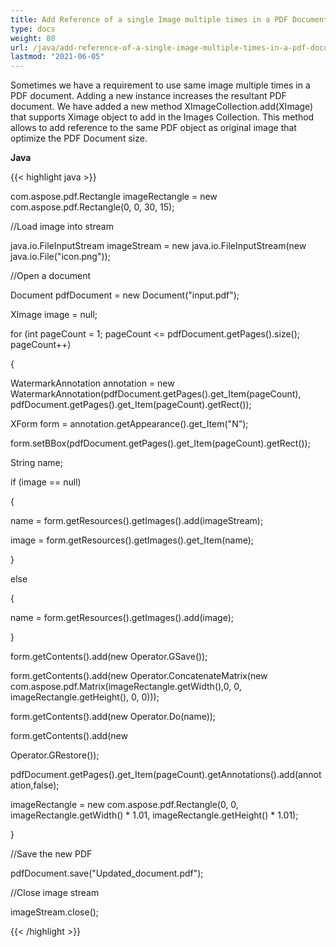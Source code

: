 ```yaml
---
title: Add Reference of a single Image multiple times in a PDF Document
type: docs
weight: 80
url: /java/add-reference-of-a-single-image-multiple-times-in-a-pdf-document/
lastmod: "2021-06-05"
---
```


Sometimes we have a requirement to use same image multiple times in a PDF document. Adding a new instance increases the resultant PDF document. We have added a new method XImageCollection.add(XImage) that supports Ximage object to add in the Images Collection. This method allows to add reference to the same PDF object as original image that optimize the PDF Document size.

**Java**

{{< highlight java >}}

 com.aspose.pdf.Rectangle imageRectangle = new com.aspose.pdf.Rectangle(0, 0, 30, 15);

//Load image into stream

java.io.FileInputStream imageStream = new java.io.FileInputStream(new java.io.File("icon.png"));

//Open a document

Document pdfDocument = new Document("input.pdf");

XImage image = null;

for (int pageCount = 1; pageCount <= pdfDocument.getPages().size(); pageCount++)

{

WatermarkAnnotation annotation = new WatermarkAnnotation(pdfDocument.getPages().get_Item(pageCount), pdfDocument.getPages().get_Item(pageCount).getRect());

XForm form = annotation.getAppearance().get_Item("N");

form.setBBox(pdfDocument.getPages().get_Item(pageCount).getRect());

String name;

if (image == null)

{

name = form.getResources().getImages().add(imageStream);

image = form.getResources().getImages().get_Item(name);

}

else

{

name = form.getResources().getImages().add(image);

}

form.getContents().add(new Operator.GSave());

form.getContents().add(new Operator.ConcatenateMatrix(new com.aspose.pdf.Matrix(imageRectangle.getWidth(),0, 0, imageRectangle.getHeight(), 0, 0)));

form.getContents().add(new Operator.Do(name));

form.getContents().add(new

Operator.GRestore());

pdfDocument.getPages().get_Item(pageCount).getAnnotations().add(annotation,false);

imageRectangle = new com.aspose.pdf.Rectangle(0, 0, imageRectangle.getWidth() * 1.01, imageRectangle.getHeight() * 1.01);

}

//Save the new PDF

pdfDocument.save("Updated_document.pdf");

//Close image stream

imageStream.close();

{{< /highlight >}}
